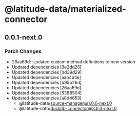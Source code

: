 # @latitude-data/materialized-connector

## 0.0.1-next.0

### Patch Changes

- 26aa69d: Updated custom method definitions to new version
- Updated dependencies [9e2dd26]
- Updated dependencies [bd39d29]
- Updated dependencies [aab4a4e]
- Updated dependencies [b95b26d]
- Updated dependencies [26aa69d]
- Updated dependencies [5388504]
- Updated dependencies [a8d4658]
  - @latitude-data/source-manager@1.0.0-next.0
  - @latitude-data/duckdb-connector@3.0.0-next.0
